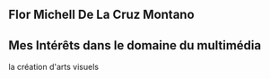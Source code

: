 ## Flor Michell De La Cruz Montano 

## Mes Intérêts dans le domaine du multimédia 
la création d'arts visuels

